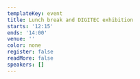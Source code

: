 ```yaml
---
templateKey: event
title: Lunch break and DIGITEC exhibition
starts: '12:15'
ends: '14:00'
venue: ''
color: none
register: false
readMore: false
speakers: []
---
```

